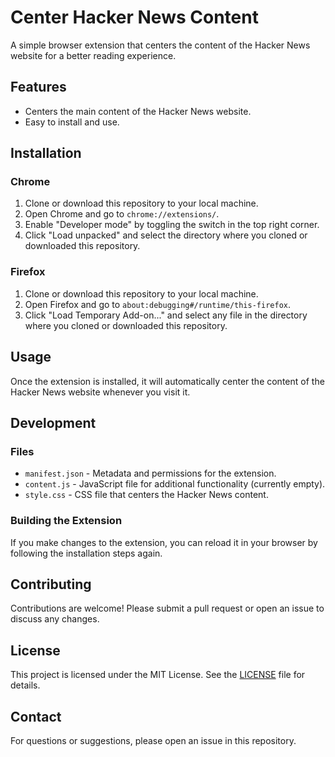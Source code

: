 # Center Hacker News Content

A simple browser extension that centers the content of the Hacker News website for a better reading experience.

## Features

- Centers the main content of the Hacker News website.
- Easy to install and use.

## Installation

### Chrome

1. Clone or download this repository to your local machine.
2. Open Chrome and go to `chrome://extensions/`.
3. Enable "Developer mode" by toggling the switch in the top right corner.
4. Click "Load unpacked" and select the directory where you cloned or downloaded this repository.

### Firefox

1. Clone or download this repository to your local machine.
2. Open Firefox and go to `about:debugging#/runtime/this-firefox`.
3. Click "Load Temporary Add-on..." and select any file in the directory where you cloned or downloaded this repository.

## Usage

Once the extension is installed, it will automatically center the content of the Hacker News website whenever you visit it.

## Development

### Files

- `manifest.json` - Metadata and permissions for the extension.
- `content.js` - JavaScript file for additional functionality (currently empty).
- `style.css` - CSS file that centers the Hacker News content.

### Building the Extension

If you make changes to the extension, you can reload it in your browser by following the installation steps again.


## Contributing

Contributions are welcome! Please submit a pull request or open an issue to discuss any changes.

## License

This project is licensed under the MIT License. See the [LICENSE](LICENSE) file for details.

## Contact

For questions or suggestions, please open an issue in this repository.

